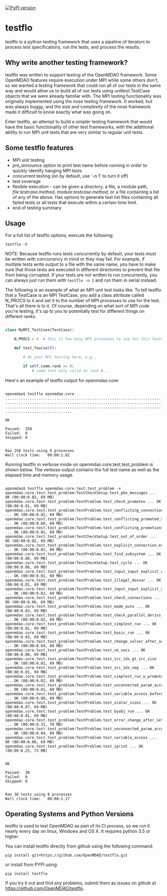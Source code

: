 [![PyPI version][1]][2]

testflo
=======

testflo is a python testing framework that uses a pipeline of
iterators to process test specifications, run the tests, and process the
results.

Why write another testing framework?
------------------------------------

testflo was written to support testing of the OpenMDAO framework.
Some OpenMDAO features require execution under MPI while some others don't,
so we wanted a testing framework that could run all of our tests in the same
way and would allow us to build all of our tests using unittest.TestCase
objects that we were already familiar with.  The MPI testing functionality
was originally implemented using the nose testing framework.  It worked, but
was always buggy, and the size and complexity of the nose framework made it
difficult to know exactly what was going on.

Enter testflo, an attempt to build a simpler testing framework that would have
the basic functionality of other test frameworks, with the additional
ability to run MPI unit tests that are very similar to regular unit tests.


Some testflo features
---------------------

*    MPI unit testing
*    *pre_announce* option to print test name before running in order to
     quickly identify hanging MPI tests
*    concurrent testing  (on by default, use '-n 1' to turn it off)
*    test coverage
*    flexible execution - can be given a directory, a file, a module path,
     *file:testcase.method*, *module:testcase.method*, or a file containing
     a list of any of the above. Has options to generate test list files
     containing all failed tests or all tests that execute within a certain
     time limit.
*    end of testing summary


Usage
-----

For a full list of testflo options, execute the following:

`testflo -h`


NOTE: Because testflo runs tests concurrently by default, your tests must be
written with concurrency in mind or they may fail.  For example, if multiple
tests write output to a file with the same name, you have to make sure that those
tests are executed in different directories to prevent that file from being
corrupted.  If your tests are not written to run concurrently, you can always
just run them with `testflo -n 1` and run them in serial instead.

The following is an example of what an MPI unit test looks like.  To tell
testflo that a TestCase is an MPI TestCase, you add a class attribute
called N_PROCS to it and set it to the number of MPI processes to use for the
test.  That's all there is to it. Of course, depending on what sort of MPI code
you're testing, it's up to you to potentially test for different things on
different ranks.


```python

class MyMPI_TestCase(TestCase):

    N_PROCS = 4  # this is how many MPI processes to use for this TestCase.

    def test_foo(self):

        # do your MPI testing here, e.g.,

        if self.comm.rank == 0:
            # some test only valid on rank 0...


```


Here's an example of testflo output for openmdao.core:


```

openmdao$ testflo openmdao.core
............................................................................
............................................................................
............................................................................
..............................

OK

Passed:  258
Failed:  0
Skipped: 0


Ran 258 tests using 8 processes
Wall clock time:   00:00:1.82

```

Running testflo in verbose mode on openmdao.core.test.test_problem is shown
below. The verbose output contains the full test name as well as the elapsed
time and memory usage.


```

openmdao$ testflo openmdao.core.test.test_problem -v
openmdao.core.test.test_problem:TestCheckSetup.test_pbo_messages ... OK (00:00:0.02, 69 MB)
openmdao.core.test.test_problem:TestProblem.test_check_promotes ... OK (00:00:0.01, 69 MB)
openmdao.core.test.test_problem:TestProblem.test_conflicting_connections ... OK (00:00:0.02, 69 MB)
openmdao.core.test.test_problem:TestProblem.test_conflicting_promoted_state_vars ... OK (00:00:0.00, 69 MB)
openmdao.core.test.test_problem:TestProblem.test_conflicting_promotions ... OK (00:00:0.01, 69 MB)
openmdao.core.test.test_problem:TestCheckSetup.test_out_of_order ... OK (00:00:0.02, 69 MB)
openmdao.core.test.test_problem:TestProblem.test_explicit_connection_errors ... OK (00:00:0.02, 69 MB)
openmdao.core.test.test_problem:TestProblem.test_find_subsystem ... OK (00:00:0.00, 69 MB)
openmdao.core.test.test_problem:TestCheckSetup.test_cycle ... OK (00:00:0.06, 69 MB)
openmdao.core.test.test_problem:TestProblem.test_input_input_explicit_conns_no_conn ... OK (00:00:0.01, 69 MB)
openmdao.core.test.test_problem:TestProblem.test_illegal_desvar ... OK (00:00:0.01, 69 MB)
openmdao.core.test.test_problem:TestProblem.test_input_input_explicit_conns_w_conn ... OK (00:00:0.02, 69 MB)
openmdao.core.test.test_problem:TestProblem.test_check_connections ... OK (00:00:0.06, 69 MB)
openmdao.core.test.test_problem:TestProblem.test_mode_auto ... OK (00:00:0.03, 69 MB)
openmdao.core.test.test_problem:TestProblem.test_check_parallel_derivs ... OK (00:00:0.01, 69 MB)
openmdao.core.test.test_problem:TestProblem.test_simplest_run ... OK (00:00:0.01, 69 MB)
openmdao.core.test.test_problem:TestProblem.test_basic_run ... OK (00:00:0.03, 69 MB)
openmdao.core.test.test_problem:TestProblem.test_change_solver_after_setup ... OK (00:00:0.04, 69 MB)
openmdao.core.test.test_problem:TestProblem.test_no_vecs ... OK (00:00:0.08, 69 MB)
openmdao.core.test.test_problem:TestProblem.test_src_idx_gt_src_size ... OK (00:00:0.01, 69 MB)
openmdao.core.test.test_problem:TestProblem.test_src_idx_neg ... OK (00:00:0.01, 69 MB)
openmdao.core.test.test_problem:TestProblem.test_simplest_run_w_promote ... OK (00:00:0.02, 69 MB)
openmdao.core.test.test_problem:TestProblem.test_unconnected_param_access ... OK (00:00:0.01, 69 MB)
openmdao.core.test.test_problem:TestProblem.test_variable_access_before_setup ... OK (00:00:0.00, 69 MB)
openmdao.core.test.test_problem:TestProblem.test_scalar_sizes ... OK (00:00:0.07, 69 MB)
openmdao.core.test.test_problem:TestProblem.test_byobj_run ... OK (00:00:0.01, 69 MB)
openmdao.core.test.test_problem:TestProblem.test_error_change_after_setup ... OK (00:00:0.31, 70 MB)
openmdao.core.test.test_problem:TestProblem.test_unconnected_param_access_with_promotes ... OK (00:00:0.04, 69 MB)
openmdao.core.test.test_problem:TestProblem.test_variable_access ... OK (00:00:0.06, 69 MB)
openmdao.core.test.test_problem:TestProblem.test_iprint ... OK (00:00:0.25, 73 MB)


OK

Passed:  30
Failed:  0
Skipped: 0


Ran 30 tests using 8 processes
Wall clock time:   00:00:1.17

```

Operating Systems and Python Versions
-------------------------------------

testflo is used to test OpenMDAO as part of its CI process,
so we run it nearly every day on linux, Windows and OS X. It requires
python 3.5 or higher.


You can install testflo directly from github using the following command:

`pip install git+https://github.com/OpenMDAO/testflo.git`


or install from PYPI using:


`pip install testflo`



If you try it out and find any problems, submit them as issues on github at
https://github.com/OpenMDAO/testflo.

[1]: https://badge.fury.io/py/testflo.svg "PyPI Version"
[2]: https://badge.fury.io/py/testflo "testflo @PyPI"
